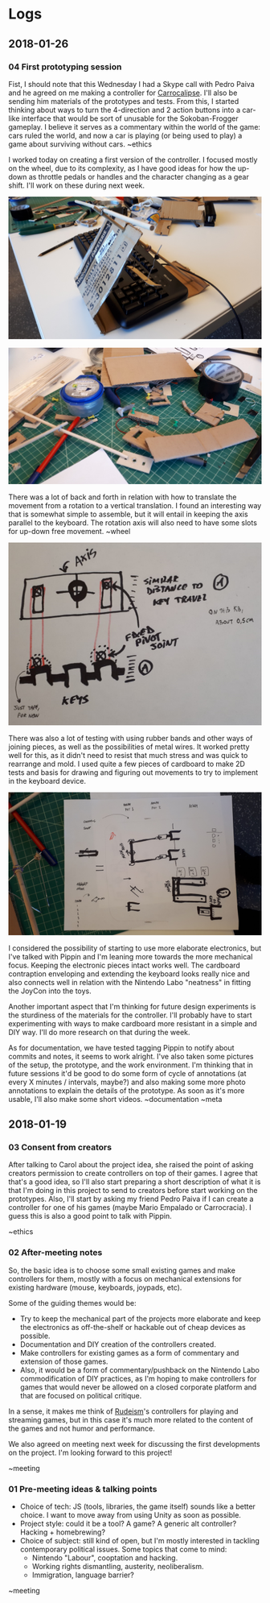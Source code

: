 # Logs

## 2018-01-26

### 04 First prototyping session

Fist, I should note that this Wednesday I had a Skype call with Pedro Paiva and he agreed on me making a controller for [Carrocalipse](https://pedro-paiva.itch.io/carrocalipse). I'll also be sending him materials of the prototypes and tests. From this, I started thinking about ways to turn the 4-direction and 2 action buttons into a car-like interface that would be sort of unusable for the Sokoban-Frogger gameplay. I believe it serves as a commentary within the world of the game: cars ruled the world, and now a car is playing (or being used to play) a game about surviving without cars. ~ethics

I worked today on creating a first version of the controller. I focused mostly on the wheel, due to its complexity, as I have good ideas for how the up-down as throttle pedals or handles and the character changing as a gear shift. I'll work on these during next week.

![Initial axis test](images/2018-01-26/20180126_130534.jpg)

![Creation mess](images/2018-01-26/mess.png)

There was a lot of back and forth in relation with how to translate the movement from a rotation to a vertical translation. I found an interesting way that is somewhat simple to assemble, but it will entail in keeping the axis parallel to the keyboard. The rotation axis will also need to have some slots for up-down free movement.  ~wheel

![Mechanims](images/2018-01-26/mechanism.png)

There was also a lot of testing with using rubber bands and other ways of joining pieces, as well as the possibilities of metal wires. It worked pretty well for this, as it didn't need to resist that much stress and was quick to rearrange and mold. I used quite a few pieces of cardboard to make 2D tests and basis for drawing and figuring out movements to try to implement in the keyboard device.

![Drawings](images/2018-01-26/20180126_155115.jpg)

I considered the possibility of starting to use more elaborate electronics, but I've talked with Pippin and I'm leaning more towards the more mechanical focus. Keeping the electronic pieces intact works well. The cardboard contraption enveloping and extending the keyboard looks really nice and also connects well in relation with the Nintendo Labo "neatness" in fitting the JoyCon into the toys.

Another important aspect that I'm thinking for future design experiments is the sturdiness of the materials for the controller. I'll probably have to start experimenting with ways to make cardboard more resistant in a simple and DIY way. I'll do more research on that during the week.

As for documentation, we have tested tagging Pippin to notify about commits and notes, it seems to work alright. I've also taken some pictures of the setup, the prototype, and the work environment. I'm thinking that in future sessions it'd be good to do some form of cycle of annotations (at every X minutes / intervals, maybe?) and also making some more photo annotations to explain the details of the prototype. As soon as it's more usable, I'll also make some short videos. ~documentation ~meta

## 2018-01-19

### 03 Consent from creators

After talking to Carol about the project idea, she raised the point of asking creators permission to create controllers on top of their games. I agree that that's a good idea, so I'll also start preparing a short description of what it is that I'm doing in this project to send to creators before start working on the prototypes. Also, I'll start by asking my friend Pedro Paiva if I can create a controller for one of his games (maybe Mario Empalado or Carrocracia). I guess this is also a good point to talk with Pippin.

~ethics

### 02 After-meeting notes

So, the basic idea is to choose some small existing games and make controllers for them, mostly with a focus on mechanical extensions for existing hardware (mouse, keyboards, joypads, etc).

Some of the guiding themes would be:

- Try to keep the mechanical part of the projects more elaborate and keep the electronics as off-the-shelf or hackable out of cheap devices as possible.
- Documentation and DIY creation of the controllers created.
- Make controllers for existing games as a form of commentary and extension of those games.
- Also, it would be a form of commentary/pushback on the Nintendo Labo commodification of DIY practices, as I'm hoping to make controllers for games that would never be allowed on a closed corporate platform and that are focused on political critique.

In a sense, it makes me think of [Rudeism](https://www.twitch.tv/rudeism)'s controllers for playing and streaming games, but in this case it's much more related to the content of the games and not humor and performance.

We also agreed on meeting next week for discussing the first developments on the project. I'm looking forward to this project!

~meeting

### 01 Pre-meeting ideas & talking points

- Choice of tech: JS (tools, libraries, the game itself) sounds like a better choice. I want to move away from using Unity as soon as possible.
- Project style: could it be a tool? A game? A generic alt controller? Hacking + homebrewing?
- Choice of subject: still kind of open, but I'm mostly interested in tackling contemporary political issues. Some topics that come to mind:
  - Nintendo "Labour", cooptation and hacking.
  - Working rights dismantling, austerity, neoliberalism.
  - Immigration, language barrier?

~meeting
